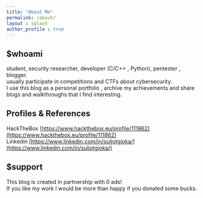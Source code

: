 ```yaml
---
title: "About Me"
permalink: /about/
layout : splash
author_profile : true
---
```

## $whoami
student, security researcher, developer (C/C++ , Python), pentester , blogger.  
usually participate in competitions and CTFs about cybersecurity.  
I use this blog as a personal portfolio , archive my achievements and share blogs and walkthroughs that I find interesting.  

## Profiles & References
HackTheBox [https://www.hackthebox.eu/profile/111862](https://www.hackthebox.eu/profile/111862)  
Linkedin [https://www.linkedin.com/in/suljotgjoka/](https://www.linkedin.com/in/suljotgjoka/)  

## $support 
This blog is created in partnership with 0 ads!  
If you like my work I would be more than happy if you donated some bucks.  



